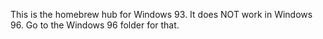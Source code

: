 This is the homebrew hub for Windows 93. It does NOT work in Windows 96. Go to the Windows 96 folder for that.
